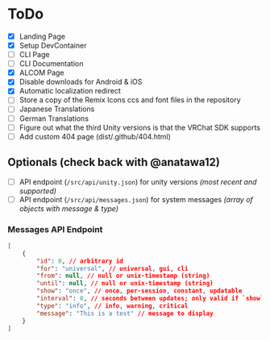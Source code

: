 # ToDo

- [X] Landing Page
- [X] Setup DevContainer
- [ ] CLI Page
- [ ] CLI Documentation
- [X] ALCOM Page
- [X] Disable downloads for Android & iOS
- [X] Automatic localization redirect
- [ ] Store a copy of the Remix Icons ccs and font files in the repository
- [ ] Japanese Translations
- [ ] German Translations
- [ ] Figure out what the third Unity versions is that the VRChat SDK supports
- [ ] Add custom 404 page (dist/.github/404.html)

## Optionals (check back with @anatawa12)

- [ ] API endpoint (`/src/api/unity.json`) for unity versions *(most recent and supported)*
- [ ] API endpoint (`/src/api/messages.json`) for system messages *(array of objects with message & type)*

### Messages API Endpoint

```json
[
    {
        "id": 0, // arbitrary id
        "for": "universal", // universal, gui, cli
        "from": null, // null or unix-timestamp (string)
        "until": null, // null or unix-timestamp (string)
        "show": "once", // once, per-session, constant, updatable
        "interval": 0, // seconds between updates; only valid if `show` is `updatable`
        "type": "info", // info, warning, critical
        "message": "This is a test" // message to display
    }
]
```
